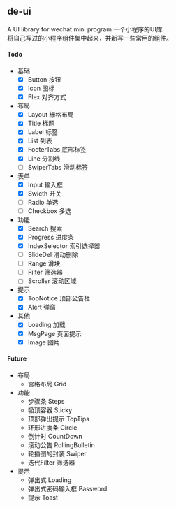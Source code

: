 ## de-ui
A UI library for wechat mini program 
一个小程序的UI库  
将自己写过的小程序组件集中起来，并新写一些常用的组件。

#### Todo

- 基础
    - [x] Button 按钮
    - [x] Icon 图标
    - [x] Flex 对齐方式
- 布局
    - [x] Layout 栅格布局
    - [x] Title 标题
    - [x] Label 标签
    - [x] List 列表
    - [x] FooterTabs 底部标签
    - [x] Line 分割线
    - [ ] SwiperTabs 滑动标签
- 表单
    - [x] Input 输入框
    - [x] Swicth 开关
    - [ ] Radio 单选
    - [ ] Checkbox 多选
- 功能
    - [x] Search 搜索
    - [x] Progress 进度条
    - [x] IndexSelector 索引选择器
    - [ ] SlideDel 滑动删除
    - [ ] Range 滑块
    - [ ] Filter 筛选器
    - [ ] Scroller 滚动区域
- 提示
    - [x] TopNotice 顶部公告栏
    - [x] Alert 弹窗
- 其他
    - [x] Loading 加载
    - [x] MsgPage 页面提示
    - [x] Image 图片

#### Future
- 布局
    - 宫格布局 Grid
- 功能
    - 步骤条 Steps
    - 吸顶容器 Sticky
    - 顶部弹出提示 TopTips
    - 环形进度条 Circle
    - 倒计时 CountDown
    - 滚动公告 RollingBulletin
    - 轮播图的封装 Swiper
    - 迭代Filter 筛选器
- 提示
    - 弹出式 Loading
    - 弹出式密码输入框 Password
    - 提示 Toast
